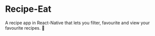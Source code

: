 # Recipe-Eat
A recipe app in React-Native that lets you filter, favourite and view your favourite recipes. :cake:
